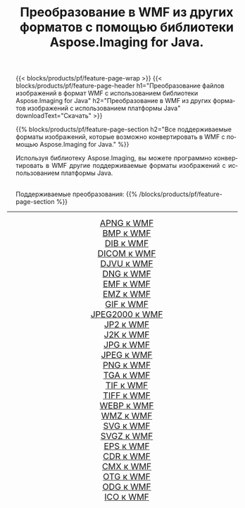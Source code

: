 ﻿---
title: Преобразование в WMF из других форматов с помощью библиотеки Aspose.Imaging for Java. 
weight: 3920
url: /ru/java/conversion/to/wmf/ 
lang: ru
langdirlevel: 2
locales: zh-hans,ja,it,ru,de,es,fr,nl,id,lt,pl,pt,vi,tr,ko,zh-hant,ar,hi,th,sv,cs,uk,he
description: Используя Aspose.Imaging, вы можете конвертировать в WMF другие форматы с помощью Java.
---

{{< blocks/products/pf/feature-page-wrap >}}
{{< blocks/products/pf/feature-page-header h1="Преобразование файлов изображений в формат WMF с использованием библиотеки Aspose.Imaging for Java" h2="Преобразование в WMF из других форматов изображений с использованием платформы Java" downloadText="Скачать" >}}


{{% blocks/products/pf/feature-page-section  h2="Все поддерживаемые форматы изображений, которые возможно конвертировать в WMF с помощью Aspose.Imaging for Java." %}}
<p align=justify>Используя библиотеку Aspose.Imaging, вы можете программно конвертировать в WMF другие поддерживаемые форматы изображений с использованием платформы Java.</p>
<br/>
Поддерживаемые преобразования:
{{% /blocks/products/pf/feature-page-section %}}
<div class="container-fluid productfamilypage bg-gray">
    <div class="convertypes bg-gray agp-content section">
        <div class="container">
		<hr style="margin-left:-20px;"/>
		<div class="row other-converters" style="gap: 10px;font-size: 19px;text-align:center;">
		    <div class='col-md-2 other-converter remove-lp remove-rp'><a href="/imaging/ru/java/conversion/apng-to-wmf/" style="padding:15px;">APNG к WMF</a></div>
<div class='col-md-2 other-converter remove-lp remove-rp'><a href="/imaging/ru/java/conversion/bmp-to-wmf/" style="padding:15px;">BMP к WMF</a></div>
<div class='col-md-2 other-converter remove-lp remove-rp'><a href="/imaging/ru/java/conversion/dib-to-wmf/" style="padding:15px;">DIB к WMF</a></div>
<div class='col-md-2 other-converter remove-lp remove-rp'><a href="/imaging/ru/java/conversion/dicom-to-wmf/" style="padding:15px;">DICOM к WMF</a></div>
<div class='col-md-2 other-converter remove-lp remove-rp'><a href="/imaging/ru/java/conversion/djvu-to-wmf/" style="padding:15px;">DJVU к WMF</a></div>
<div class='col-md-2 other-converter remove-lp remove-rp'><a href="/imaging/ru/java/conversion/dng-to-wmf/" style="padding:15px;">DNG к WMF</a></div>
<div class='col-md-2 other-converter remove-lp remove-rp'><a href="/imaging/ru/java/conversion/emf-to-wmf/" style="padding:15px;">EMF к WMF</a></div>
<div class='col-md-2 other-converter remove-lp remove-rp'><a href="/imaging/ru/java/conversion/emz-to-wmf/" style="padding:15px;">EMZ к WMF</a></div>
<div class='col-md-2 other-converter remove-lp remove-rp'><a href="/imaging/ru/java/conversion/gif-to-wmf/" style="padding:15px;">GIF к WMF</a></div>
<div class='col-md-2 other-converter remove-lp remove-rp'><a href="/imaging/ru/java/conversion/jpeg2000-to-wmf/" style="padding:15px;">JPEG2000 к WMF</a></div>
<div class='col-md-2 other-converter remove-lp remove-rp'><a href="/imaging/ru/java/conversion/jp2-to-wmf/" style="padding:15px;">JP2 к WMF</a></div>
<div class='col-md-2 other-converter remove-lp remove-rp'><a href="/imaging/ru/java/conversion/j2k-to-wmf/" style="padding:15px;">J2K к WMF</a></div>
<div class='col-md-2 other-converter remove-lp remove-rp'><a href="/imaging/ru/java/conversion/jpg-to-wmf/" style="padding:15px;">JPG к WMF</a></div>
<div class='col-md-2 other-converter remove-lp remove-rp'><a href="/imaging/ru/java/conversion/jpeg-to-wmf/" style="padding:15px;">JPEG к WMF</a></div>
<div class='col-md-2 other-converter remove-lp remove-rp'><a href="/imaging/ru/java/conversion/png-to-wmf/" style="padding:15px;">PNG к WMF</a></div>
<div class='col-md-2 other-converter remove-lp remove-rp'><a href="/imaging/ru/java/conversion/tga-to-wmf/" style="padding:15px;">TGA к WMF</a></div>
<div class='col-md-2 other-converter remove-lp remove-rp'><a href="/imaging/ru/java/conversion/tif-to-wmf/" style="padding:15px;">TIF к WMF</a></div>
<div class='col-md-2 other-converter remove-lp remove-rp'><a href="/imaging/ru/java/conversion/tiff-to-wmf/" style="padding:15px;">TIFF к WMF</a></div>
<div class='col-md-2 other-converter remove-lp remove-rp'><a href="/imaging/ru/java/conversion/webp-to-wmf/" style="padding:15px;">WEBP к WMF</a></div>
<div class='col-md-2 other-converter remove-lp remove-rp'><a href="/imaging/ru/java/conversion/wmz-to-wmf/" style="padding:15px;">WMZ к WMF</a></div>
<div class='col-md-2 other-converter remove-lp remove-rp'><a href="/imaging/ru/java/conversion/svg-to-wmf/" style="padding:15px;">SVG к WMF</a></div>
<div class='col-md-2 other-converter remove-lp remove-rp'><a href="/imaging/ru/java/conversion/svgz-to-wmf/" style="padding:15px;">SVGZ к WMF</a></div>
<div class='col-md-2 other-converter remove-lp remove-rp'><a href="/imaging/ru/java/conversion/eps-to-wmf/" style="padding:15px;">EPS к WMF</a></div>
<div class='col-md-2 other-converter remove-lp remove-rp'><a href="/imaging/ru/java/conversion/cdr-to-wmf/" style="padding:15px;">CDR к WMF</a></div>
<div class='col-md-2 other-converter remove-lp remove-rp'><a href="/imaging/ru/java/conversion/cmx-to-wmf/" style="padding:15px;">CMX к WMF</a></div>
<div class='col-md-2 other-converter remove-lp remove-rp'><a href="/imaging/ru/java/conversion/otg-to-wmf/" style="padding:15px;">OTG к WMF</a></div>
<div class='col-md-2 other-converter remove-lp remove-rp'><a href="/imaging/ru/java/conversion/odg-to-wmf/" style="padding:15px;">ODG к WMF</a></div>
<div class='col-md-2 other-converter remove-lp remove-rp'><a href="/imaging/ru/java/conversion/ico-to-wmf/" style="padding:15px;">ICO к WMF</a></div>
                </div>
        </div>
    </div>
</div>
<br/>


